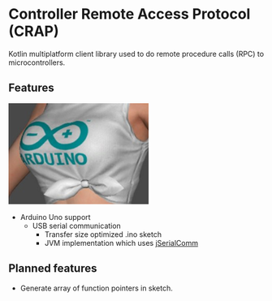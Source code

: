 # Controller Remote Access Protocol (CRAP)

Kotlin multiplatform client library used to do remote procedure calls (RPC) to microcontrollers.

## Features

![Arduino logo](src/site/arduino-boobs.jpg)
- Arduino Uno support
  - USB serial communication
    - Transfer size optimized .ino sketch
    - JVM implementation which uses [jSerialComm](https://github.com/Fazecast/jSerialComm)

## Planned features

- Generate array of function pointers in sketch.